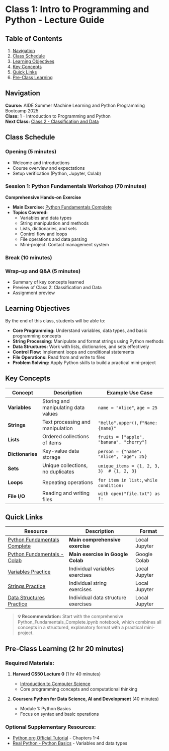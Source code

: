 # Class 1: Intro to Programming and Python - Lecture Guide

## Table of Contents
1. [Navigation](#navigation)
2. [Class Schedule](#class-schedule)
3. [Learning Objectives](#learning-objectives)
4. [Key Concepts](#key-concepts)
5. [Quick Links](#quick-links)
6. [Pre-Class Learning](#pre-class-learning)

## Navigation
**Course:** AIDE Summer Machine Learning and Python Programming Bootcamp 2025  
**Class:** 1 - Introduction to Programming and Python  
**Next Class:** [Class 2 - Classification and Data](../class2-classification-data/class2-lecture-guide.md)

## Class Schedule

### Opening (5 minutes)
- Welcome and introductions
- Course overview and expectations
- Setup verification (Python, Jupyter, Colab)

### Session 1: Python Fundamentals Workshop (70 minutes)
**Comprehensive Hands-on Exercise**
- **Main Exercise:** [Python Fundamentals Complete](exercises/Python_Fundamentals_Complete.ipynb)
- **Topics Covered:**
  - Variables and data types
  - String manipulation and methods
  - Lists, dictionaries, and sets
  - Control flow and loops
  - File operations and data parsing
  - Mini-project: Contact management system

### Break (10 minutes)

### Wrap-up and Q&A (5 minutes)
- Summary of key concepts learned
- Preview of Class 2: Classification and Data
- Assignment preview

## Learning Objectives
By the end of this class, students will be able to:
- **Core Programming:** Understand variables, data types, and basic programming concepts
- **String Processing:** Manipulate and format strings using Python methods
- **Data Structures:** Work with lists, dictionaries, and sets effectively
- **Control Flow:** Implement loops and conditional statements
- **File Operations:** Read from and write to files
- **Problem Solving:** Apply Python skills to build a practical mini-project

## Key Concepts

| Concept | Description | Example Use Case |
|---------|-------------|------------------|
| **Variables** | Storing and manipulating data values | `name = "Alice"`, `age = 25` |
| **Strings** | Text processing and manipulation | `"Hello".upper()`, `f"Name: {name}"` |
| **Lists** | Ordered collections of items | `fruits = ["apple", "banana", "cherry"]` |
| **Dictionaries** | Key-value data storage | `person = {"name": "Alice", "age": 25}` |
| **Sets** | Unique collections, no duplicates | `unique_items = {1, 2, 3, 3}  # {1, 2, 3}` |
| **Loops** | Repeating operations | `for item in list:`, `while condition:` |
| **File I/O** | Reading and writing files | `with open("file.txt") as f:` |

## Quick Links

| Resource | Description | Format |
|----------|-------------|---------|
| [Python Fundamentals Complete](exercises/Python_Fundamentals_Complete.ipynb) | **Main comprehensive exercise** | Local Jupyter |
| [Python Fundamentals - Colab](https://colab.research.google.com/) | **Main exercise in Google Colab** | Google Colab |
| [Variables Practice](exercises/1_variables.ipynb) | Individual variables exercises | Local Jupyter |
| [Strings Practice](exercises/2_strings.ipynb) | Individual string exercises | Local Jupyter |
| [Data Structures Practice](exercises/3_dics_lists_sets.ipynb) | Individual data structure exercises | Local Jupyter |

> **💡 Recommendation:** Start with the comprehensive Python_Fundamentals_Complete.ipynb notebook, which combines all concepts in a structured, explanatory format with a practical mini-project.

## Pre-Class Learning (2 hr 20 minutes)
### Required Materials:
1. **Harvard CS50 Lecture 0** (1 hr 40 minutes)
   - [Introduction to Computer Science](https://cs50.harvard.edu/x/2024/weeks/0/)
   - Core programming concepts and computational thinking
   
2. **Coursera Python for Data Science, AI and Development** (40 minutes)
   - Module 1: Python Basics
   - Focus on syntax and basic operations

### Optional Supplementary Resources:
- [Python.org Official Tutorial](https://docs.python.org/3/tutorial/) - Chapters 1-4
- [Real Python - Python Basics](https://realpython.com/python-basics/) - Variables and data types

